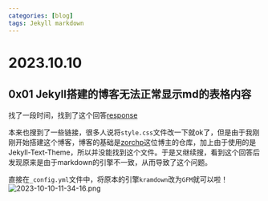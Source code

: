 ```yaml
---
categories: [blog]
tags: Jekyll markdown 
---
```

# 2023.10.10
## 0x01 Jekyll搭建的博客无法正常显示md的表格内容
找了一段时间，找到了这个回答[response](https://github.com/pages-themes/cayman/issues/82#issuecomment-613349240)

本来也搜到了一些链接，很多人说将`style.css`文件改一下就ok了，但是由于我刚刚开始搭建这个博客，博客的基础是[zorchp](https://github.com/zorchp/zorchp.github.io)这位博主的仓库，加上由于使用的是Jekyll-Text-Theme，所以并没能找到这个文件。于是又继续搜，看到这个回答后发现原来是由于markdown的引擎不一致，从而导致了这个问题。

直接在`_config.yml`文件中，将原本的引擎`kramdown`改为`GFM`就可以啦！
![2023-10-10-11-34-16.png](https://s2.loli.net/2023/10/10/scaWuIrjq71dEg3.png)
